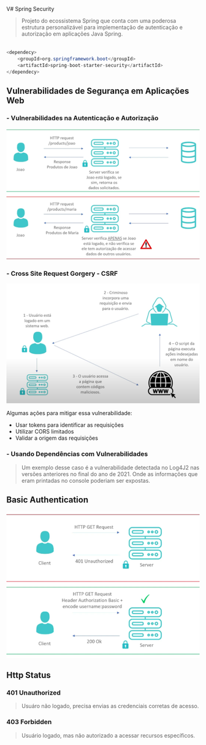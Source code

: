 V# Spring Security

> Projeto do ecossistema Spring que conta com uma poderosa estrutura personalizável para implementação de autenticação e autorização em aplicações Java Spring.


``` java

<dependecy>
    <groupId>org.springframework.boot</groupId>
    <artifactId>spring-boot-starter-security</artifactId>
</dependecy>

```

## Vulnerabilidades de Segurança em Aplicações Web

### - Vulnerabilidades na Autenticação e Autorização

![Imagem ilustrativa sobre athenticação](/Spring%20Security/assets/authIMG.png)

### - Cross Site Request Gorgery - CSRF

![Imagem ilustrativa sobre CSRF](/Spring%20Security/assets/csrfIMG.png)

Algumas ações para mitigar essa vulnerabilidade:
- Usar tokens para identificar as requisições
- Utilizar CORS limitados
- Validar a origem das requisições 

### - Usando Dependências com Vulnerabilidades

> Um exemplo desse caso é a vulnerabilidade detectada no Log4J2 nas versões anteriores no final do ano de 2021. Onde as informações que eram printadas no console poderiam ser expostas.

## Basic Authentication

![Imagem ilustrativa sobre o fluco da autenticação basica](/Spring%20Security/assets/fluxoBasicAuth.png)

## Http Status

### 401 Unauthorized
> Usuáro não logado, precisa envias as credenciais corretas de acesso.

### 403 Forbidden
> Usuário logado, mas não autorizado a acessar recursos específicos.
